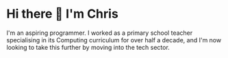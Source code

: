 # Hi there 👋 I'm Chris
I'm an aspiring programmer. 
I worked as a primary school teacher specialising in its Computing curriculum for over half a decade, and I'm now looking to take this further by moving into the tech sector.
